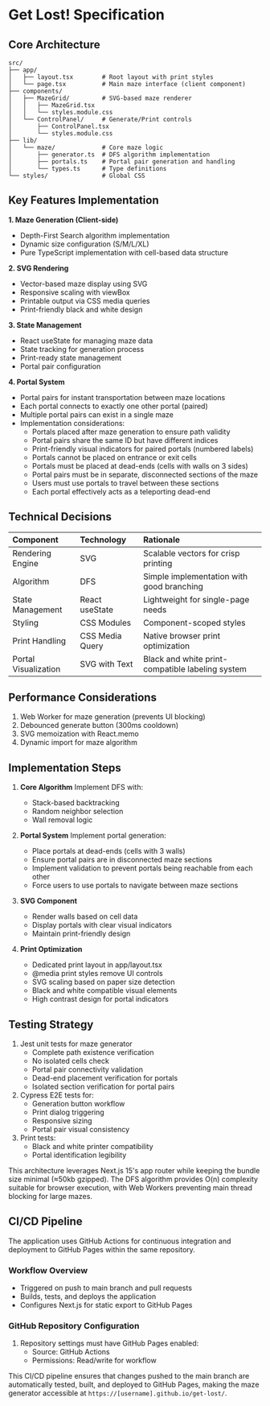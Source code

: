 # Get Lost! Specification

## Core Architecture

```
src/
├── app/
│   ├── layout.tsx        # Root layout with print styles
│   └── page.tsx          # Main maze interface (client component)
├── components/
│   ├── MazeGrid/         # SVG-based maze renderer
│   │   ├── MazeGrid.tsx
│   │   └── styles.module.css
│   └── ControlPanel/     # Generate/Print controls
│       ├── ControlPanel.tsx
│       └── styles.module.css
├── lib/
│   └── maze/             # Core maze logic
│       ├── generator.ts  # DFS algorithm implementation
│       ├── portals.ts    # Portal pair generation and handling
│       └── types.ts      # Type definitions
└── styles/               # Global CSS
```

## Key Features Implementation

**1. Maze Generation (Client-side)**

- Depth-First Search algorithm implementation
- Dynamic size configuration (S/M/L/XL)
- Pure TypeScript implementation with cell-based data structure

**2. SVG Rendering**

- Vector-based maze display using SVG
- Responsive scaling with viewBox
- Printable output via CSS media queries
- Print-friendly black and white design

**3. State Management**

- React useState for managing maze data
- State tracking for generation process
- Print-ready state management
- Portal pair configuration

**4. Portal System**

- Portal pairs for instant transportation between maze locations
- Each portal connects to exactly one other portal (paired)
- Multiple portal pairs can exist in a single maze
- Implementation considerations:
  - Portals placed after maze generation to ensure path validity
  - Portal pairs share the same ID but have different indices
  - Print-friendly visual indicators for paired portals (numbered labels)
  - Portals cannot be placed on entrance or exit cells
  - Portals must be placed at dead-ends (cells with walls on 3 sides)
  - Portal pairs must be in separate, disconnected sections of the maze
  - Users must use portals to travel between these sections
  - Each portal effectively acts as a teleporting dead-end

## Technical Decisions

| Component | Technology | Rationale |
| :-- | :-- | :-- |
| Rendering Engine | SVG | Scalable vectors for crisp printing |
| Algorithm | DFS | Simple implementation with good branching |
| State Management | React useState | Lightweight for single-page needs |
| Styling | CSS Modules | Component-scoped styles |
| Print Handling | CSS Media Query | Native browser print optimization |
| Portal Visualization | SVG with Text | Black and white print-compatible labeling system |

## Performance Considerations

1. Web Worker for maze generation (prevents UI blocking)
2. Debounced generate button (300ms cooldown)
3. SVG memoization with React.memo
4. Dynamic import for maze algorithm

## Implementation Steps

1. **Core Algorithm**
Implement DFS with:
    - Stack-based backtracking
    - Random neighbor selection
    - Wall removal logic
    
2. **Portal System**
Implement portal generation:
    - Place portals at dead-ends (cells with 3 walls)
    - Ensure portal pairs are in disconnected maze sections
    - Implement validation to prevent portals being reachable from each other
    - Force users to use portals to navigate between maze sections

3. **SVG Component**
    - Render walls based on cell data
    - Display portals with clear visual indicators
    - Maintain print-friendly design

4. **Print Optimization**
    - Dedicated print layout in app/layout.tsx
    - @media print styles remove UI controls
    - SVG scaling based on paper size detection
    - Black and white compatible visual elements
    - High contrast design for portal indicators

## Testing Strategy

1. Jest unit tests for maze generator
    - Complete path existence verification
    - No isolated cells check
    - Portal pair connectivity validation
    - Dead-end placement verification for portals
    - Isolated section verification for portal pairs
2. Cypress E2E tests for:
    - Generation button workflow
    - Print dialog triggering
    - Responsive sizing
    - Portal pair visual consistency
3. Print tests:
    - Black and white printer compatibility
    - Portal identification legibility

This architecture leverages Next.js 15's app router while keeping the bundle size minimal (≈50kb gzipped). The DFS algorithm provides O(n) complexity suitable for browser execution, with Web Workers preventing main thread blocking for large mazes.

## CI/CD Pipeline

The application uses GitHub Actions for continuous integration and deployment to GitHub Pages within the same repository.

### Workflow Overview
- Triggered on push to main branch and pull requests
- Builds, tests, and deploys the application
- Configures Next.js for static export to GitHub Pages

### GitHub Repository Configuration
1. Repository settings must have GitHub Pages enabled:
   - Source: GitHub Actions
   - Permissions: Read/write for workflow

This CI/CD pipeline ensures that changes pushed to the main branch are automatically tested, built, and deployed to GitHub Pages, making the maze generator accessible at `https://[username].github.io/get-lost/`.
